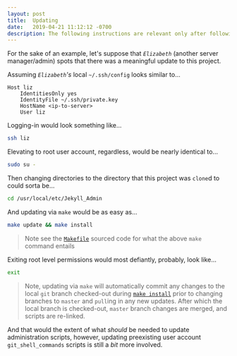 ```yaml
---
layout: post
title:  Updating
date:   2019-04-21 11:12:12 -0700
description: The following instructions are relevant only after following `Install` instructions for this project
---
```



For the sake of an example, let's suppose that _`Elizabeth`_ (another server manager/admin) spots that there was a meaningful update to this project.


Assuming _`Elizabeth`'s_ local `~/.ssh/config` looks similar to...


```
Host liz
    IdentitiesOnly yes
    IdentityFile ~/.ssh/private.key
    HostName <ip-to-server>
    User liz
```


Logging-in would look something like...


```bash
ssh liz
```


Elevating to root user account, regardless, would be nearly identical to...


```bash
sudo su -
```


Then changing directories to the directory that this project was `clone`d to could sorta be...


```bash
cd /usr/local/etc/Jekyll_Admin
```


And updating via `make` would be as easy as...


```bash
make update && make install
```


> Note see the [`Makefile`][makefile_source] sourced code for what the above `make` command entails


Exiting root level permissions would most defiantly, probably, look like...


```bash
exit
```


> Note, updating via `make` will automatically commit any changes to the local `git` branch checked-out during [`make install`][install] prior to changing branches to `master` and `pull`ing in any new updates. After which the local branch is checked-out, `master` branch changes are merged, and scripts are re-linked.


And that would the extent of what _should_ be needed to update administration scripts, however, updating preexisting user account `git_shell_commands` scripts is still a _bit_ more involved.


[install]: /Jekyll_Admin/administration/installation.html

[makefile_source]: https://github.com/S0AndS0/Jekyll_Admin/blob/master/Makefile
